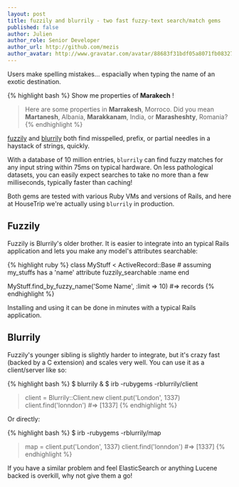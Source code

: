 ```yaml
---
layout: post
title: fuzzily and blurrily - two fast fuzzy-text search/match gems
published: false
author: Julien
author_role: Senior Developer
author_url: http://github.com/mezis
author_avatar: http://www.gravatar.com/avatar/88683f31bdf05a8071fb08327b3919cb.png
---
```


Users make spelling mistakes... espacially when typing the name of an exotic
destination.

{% highlight bash %}
  Show me properties of **Marakech** !

  > Here are some properties in **Marrakesh**, Morroco.
  > Did you mean **Martanesh**, Albania, **Marakkanam**, India, or **Marasheshty**, Romania?
{% endhighlight %}

[fuzzily](http://github.com/mezis/fuzzily) and
[blurrily](http://github.com/mezis/blurrily) both find misspelled, prefix,
or partial needles in a haystack of strings, quickly.

With a database of 10 million entries, `blurrily` can find fuzzy matches for
any input string within 75ms on typical hardware. On less pathological
datasets, you can easily expect searches to take no more than a few
milliseconds, typically faster than caching!

Both gems are tested with various Ruby VMs and versions of Rails, and here at
HouseTrip we're actually using `blurrily` in production.

## Fuzzily

Fuzzily is Blurrily's older brother. It is easier to integrate into an typical
Rails application and lets you make any model's attributes searchable:

{% highlight ruby %}
  class MyStuff < ActiveRecord::Base
    # assuming my_stuffs has a 'name' attribute
    fuzzily_searchable :name
  end

  MyStuff.find_by_fuzzy_name('Some Name', :limit => 10)
  #=> records
{% endhighlight %}

Installing and using it can be done in minutes with a typical Rails application.

## Blurrily

Fuzzily's younger sibling is slightly harder to integrate, but it's crazy fast
(backed by a C extension) and scales very well. You can use it as a
client/server like so:

{% highlight bash %}
  $ blurrily &
  $ irb -rubygems -rblurrily/client
  > client = Blurrily::Client.new
  > client.put('London', 1337)
  > client.find('lonndon')
  #=> [1337]
{% endhighlight %}

Or directly:

{% highlight bash %}
  $ irb -rubygems -rblurrily/map
  > map =
  > client.put('London', 1337)
  > client.find('lonndon')
  #=> [1337]
{% endhighlight %}

If you have a similar problem and feel ElasticSearch or anything Lucene
backed is overkill, why not give them a go!
